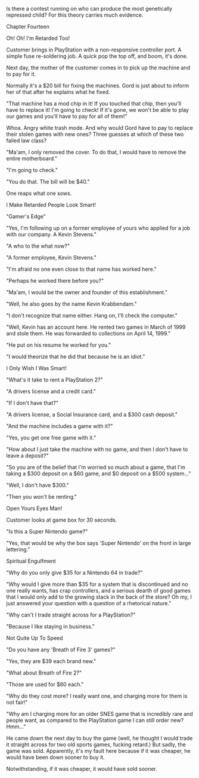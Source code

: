 
 

 

 

 

 

 

 

 

 

 




Is there a contest running on who can produce the most genetically repressed child?  For this theory carries much evidence.













Chapter Fourteen


Oh! Oh!  I'm Retarded Too!

Customer brings in PlayStation with a non-responsive controller port.  A simple fuse re-soldering job.  A quick pop the top off, and boom, it's done.

Next day, the mother of the customer comes in to pick up the machine and to pay for it.

Normally it's a $20 bill for fixing the machines.  Gord is just about to inform her of that after he explains what he fixed.

"That machine has a mod chip in it! If you touched that chip, then you'll have to replace it!  I'm going to check!  If it's gone, we won't be able to play our games and you'll have to pay for all of them!"

Whoa.  Angry white trash mode.  And why would Gord have to pay to replace their stolen games with new ones?  Three guesses at which of these two failed law class?

"Ma'am, I only removed the cover.  To do that, I would have to remove the entire motherboard."

"I'm going to check."

"You do that.  The bill will be $40."

One reaps what one sows.


I Make Retarded People Look Smart!

<Ring>

"Gamer's Edge"

"Yes, I'm following up on a former employee of yours who applied for a job with our company.  A Kevin Stevens."

"A who to the what now?"

"A former employee, Kevin Stevens."

"I'm afraid no one even close to that name has worked here."

"Perhaps he worked there before you?"

"Ma'am, I would be the owner and founder of this establishment."

"Well, he also goes by the name Kevin Krabbendam."

"I don't recognize that name either.  Hang on, I'll check the computer."

<pause>

"Well, Kevin has an account here.  He rented two games in March of 1999 and stole them.  He was forwarded to collections on April 14, 1999."

"He put on his resume he worked for you."

"I would theorize that he did that because he is an idiot."

I Only Wish I Was Smart!

"What's it take to rent a PlayStation 2?"

"A drivers license and a credit card."

"If I don't have that?"

"A drivers license, a Social Insurance card, and a $300 cash deposit."

"And the machine includes a game with it?"

"Yes, you get one free game with it."

"How about I just take the machine with no game, and then I don't have to leave a deposit?"

"So you are of the belief that I'm worried so much about a game, that I'm taking a $300 deposit on a $60 game, and $0 deposit on a $500 system…"

"Well, I don't have $300."

"Then you won't be renting."


Open Yours Eyes Man!

Customer looks at game box for 30 seconds.

"Is this a Super Nintendo game?"

"Yes, that would be why the box says 'Super Nintendo' on the front in large lettering."

Spiritual Engulfment

"Why do you only give $35 for a Nintendo 64 in trade?"

"Why would I give more than $35 for a system that is discontinued and no one really wants, has crap controllers, and a serious dearth of good games that I would only add to the growing stack in the back of the store?  Oh my, I just answered your question with a question of a rhetorical nature."

"Why can't I trade straight across for a PlayStation?"

"Because I like staying in business."

 

Not Quite Up To Speed

"Do you have any 'Breath of Fire 3' games?"

"Yes, they are $39 each brand new."

"What about Breath of Fire 2?"

"Those are used for $60 each."

"Why do they cost more?  I really want one, and charging more for them is not fair!"

"Why am I charging more for an older SNES game that is incredibly rare and people want, as compared to the PlayStation game I can still order new?  Hmm…"

He came down the next day to buy the game (well, he thought I would trade it straight across for two old sports games, fucking retard.)  But sadly, the game was sold.  Apparently, it's my fault here because if it was cheaper, he would have been down sooner to buy it.

Notwithstanding, if it was cheaper, it would have sold sooner.

 
 